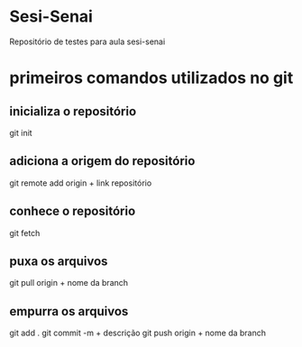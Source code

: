 # Sesi-Senai
 Repositório de testes para aula sesi-senai
# primeiros comandos utilizados no git 
## inicializa o repositório
git init

## adiciona a origem do repositório
git remote add origin + link repositório

## conhece o repositório
git fetch
## puxa os arquivos 
git pull origin + nome da branch
## empurra os arquivos
git add .
git commit -m + descrição
git push origin + nome da branch